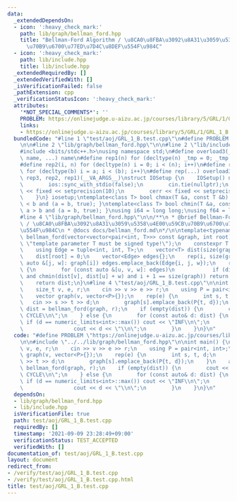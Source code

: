 ```yaml
---
data:
  _extendedDependsOn:
  - icon: ':heavy_check_mark:'
    path: lib/graph/bellman_ford.hpp
    title: "Bellman-Ford Algorithm / \u8CA0\u8FBA\u3092\u8A31\u3059\u5358\u4E00\u59CB\
      \u70B9\u6700\u77ED\u7D4C\u8DEF\u554F\u984C"
  - icon: ':heavy_check_mark:'
    path: lib/include.hpp
    title: lib/include.hpp
  _extendedRequiredBy: []
  _extendedVerifiedWith: []
  _isVerificationFailed: false
  _pathExtension: cpp
  _verificationStatusIcon: ':heavy_check_mark:'
  attributes:
    '*NOT_SPECIAL_COMMENTS*': ''
    PROBLEM: https://onlinejudge.u-aizu.ac.jp/courses/library/5/GRL/1/GRL_1_B
    links:
    - https://onlinejudge.u-aizu.ac.jp/courses/library/5/GRL/1/GRL_1_B
  bundledCode: "#line 1 \"test/aoj/GRL_1_B.test.cpp\"\n#define PROBLEM \"https://onlinejudge.u-aizu.ac.jp/courses/library/5/GRL/1/GRL_1_B\"\
    \n\n#line 2 \"lib/graph/bellman_ford.hpp\"\n\n#line 2 \"lib/include.hpp\"\n\n\
    #include <bits/stdc++.h>\nusing namespace std;\n#define overload3(_1, _2, _3,\
    \ name, ...) name\n#define rep1(n) for (decltype(n) _tmp = 0; _tmp < (n); _tmp++)\n\
    #define rep2(i, n) for (decltype(n) i = 0; i < (n); i++)\n#define rep3(i, a, b)\
    \ for (decltype(b) i = a; i < (b); i++)\n#define rep(...) overload3(__VA_ARGS__,\
    \ rep3, rep2, rep1)(__VA_ARGS__)\nstruct IOSetup {\n    IOSetup() noexcept {\n\
    \        ios::sync_with_stdio(false);\n        cin.tie(nullptr);\n        cout\
    \ << fixed << setprecision(10);\n        cerr << fixed << setprecision(10);\n\
    \    }\n} iosetup;\ntemplate<class T> bool chmax(T &a, const T &b) { return a\
    \ < b and (a = b, true); }\ntemplate<class T> bool chmin(T &a, const T &b) { return\
    \ a > b and (a = b, true); }\nusing i64 = long long;\nusing f64 = long double;\n\
    #line 4 \"lib/graph/bellman_ford.hpp\"\n\n/**\n * @brief Bellman-Ford Algorithm\
    \ / \u8CA0\u8FBA\u3092\u8A31\u3059\u5358\u4E00\u59CB\u70B9\u6700\u77ED\u7D4C\u8DEF\
    \u554F\u984C\n * @docs docs/bellman_ford.md\n*/\n\ntemplate<typename T> vector<T>\
    \ bellman_ford(vector<vector<pair<int, T>>> const &graph, int root) {\n    static_assert(is_signed<T>::value,\
    \ \"template parameter T must be signed type!\");\n    constexpr T INF = numeric_limits<T>::max();\n\
    \    using Edge = tuple<int, int, T>;\n    vector<T> dist(size(graph), INF);\n\
    \    dist[root] = 0;\n    vector<Edge> edges{};\n    rep(i, size(graph)) for (const\
    \ auto &[j, w]: graph[i]) edges.emplace_back(Edge{i, j, w});\n    rep(i, size(graph))\
    \ {\n        for (const auto &[u, v, w]: edges)\n            if (dist[u] != INF\
    \ and chmin(dist[v], dist[u] + w) and i + 1 == size(graph)) return {};\n    }\n\
    \    return dist;\n}\n#line 4 \"test/aoj/GRL_1_B.test.cpp\"\n\nint main() {\n\
    \    size_t v, e, r;\n    cin >> v >> e >> r;\n    using P = pair<int, int>;\n\
    \    vector graph(v, vector<P>{});\n    rep(e) {\n        int s, t, d;\n     \
    \   cin >> s >> t >> d;\n        graph[s].emplace_back(P{t, d});\n    }\n    auto\
    \ dist = bellman_ford(graph, r);\n    if (empty(dist)) {\n        cout << \"NEGATIVE\
    \ CYCLE\\n\";\n    } else {\n        for (const auto& d: dist) {\n           \
    \ if (d == numeric_limits<int>::max()) cout << \"INF\\n\";\n            else\n\
    \                cout << d << \"\\n\";\n        }\n    }\n}\n"
  code: "#define PROBLEM \"https://onlinejudge.u-aizu.ac.jp/courses/library/5/GRL/1/GRL_1_B\"\
    \n\n#include \"../../lib/graph/bellman_ford.hpp\"\n\nint main() {\n    size_t\
    \ v, e, r;\n    cin >> v >> e >> r;\n    using P = pair<int, int>;\n    vector\
    \ graph(v, vector<P>{});\n    rep(e) {\n        int s, t, d;\n        cin >> s\
    \ >> t >> d;\n        graph[s].emplace_back(P{t, d});\n    }\n    auto dist =\
    \ bellman_ford(graph, r);\n    if (empty(dist)) {\n        cout << \"NEGATIVE\
    \ CYCLE\\n\";\n    } else {\n        for (const auto& d: dist) {\n           \
    \ if (d == numeric_limits<int>::max()) cout << \"INF\\n\";\n            else\n\
    \                cout << d << \"\\n\";\n        }\n    }\n}\n"
  dependsOn:
  - lib/graph/bellman_ford.hpp
  - lib/include.hpp
  isVerificationFile: true
  path: test/aoj/GRL_1_B.test.cpp
  requiredBy: []
  timestamp: '2021-09-09 23:28:49+09:00'
  verificationStatus: TEST_ACCEPTED
  verifiedWith: []
documentation_of: test/aoj/GRL_1_B.test.cpp
layout: document
redirect_from:
- /verify/test/aoj/GRL_1_B.test.cpp
- /verify/test/aoj/GRL_1_B.test.cpp.html
title: test/aoj/GRL_1_B.test.cpp
---
```

